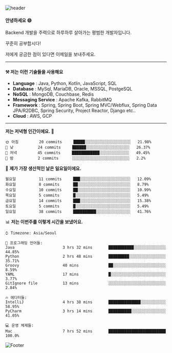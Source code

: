 ![header](https://capsule-render.vercel.app/api?type=waving&color=gradient&height=250&section=header&text=Wondeok%20Kang&fontSize=60&animation=fadeIn&fontAlignY=38&desc=a.k.a.%20Wade%2C%20Deogicorgi%20&descAlignY=61&descAlign=66&descSize=25&customColorList=4)



#### 안녕하세요 😄
Backend 개발을 주력으로 하루하루 살아가는 평범한 개발자입니다.

꾸준히 공부합시다!

저에게 궁금한 점이 있다면 이메일을 보내주세요. 

<!-- blog : 

[![Velog's GitHub stats](https://velog-readme-stats.vercel.app/api/badge?name=deogicorgi)](https://velog.io/@deogicorgi)  -->

---

#### ⚒️ 저는 이런 기술들을 사용해요

- **Language** : Java, Python, Kotlin, JavaScript, SQL
- **Database** : MySql, MariaDB, Oracle, MSSQL, PostgeSQL
- **NoSQL** : MongoDB, Couchbase, Redis
- **Messaging Service** : Apache Kafka, RabbitMQ
- **Framework** : Spring, Spring Boot, Spring MVC/Webflux, Spring Data JPA/R2DBC, Spring Security, Project Reactor, Django etc..
- **Cloud** : AWS, GCP
---

<!--
[![Solved.ac Profile](http://mazassumnida.wtf/api/v2/generate_badge?boj=deogicorgi)](https://solved.ac/deogicorgi/)
![alt text](https://github.com/[username]/[reponame]/blob/[branch]/image.jpg?raw=true)
--> 

<!--START_SECTION:waka-->
**저는 저녁형 인간이에요. 🦉** 

```text
🌞 아침         20 commits     █████░░░░░░░░░░░░░░░░░░░░   21.98% 
🌆 낮　         24 commits     ██████░░░░░░░░░░░░░░░░░░░   26.37% 
🌃 저녁         45 commits     ████████████░░░░░░░░░░░░░   49.45% 
🌙 밤　         2 commits      ░░░░░░░░░░░░░░░░░░░░░░░░░   2.2%

```
📅 **제가 가장 생산적인 날은 일요일이에요.** 

```text
월요일          11 commits     ███░░░░░░░░░░░░░░░░░░░░░░   12.09% 
화요일          8 commits      ██░░░░░░░░░░░░░░░░░░░░░░░   8.79% 
수요일          10 commits     ██░░░░░░░░░░░░░░░░░░░░░░░   10.99% 
목요일          5 commits      █░░░░░░░░░░░░░░░░░░░░░░░░   5.49% 
금요일          14 commits     ███░░░░░░░░░░░░░░░░░░░░░░   15.38% 
토요일          5 commits      █░░░░░░░░░░░░░░░░░░░░░░░░   5.49% 
일요일          38 commits     ██████████░░░░░░░░░░░░░░░   41.76%

```


📊 **저는 이번주를 이렇게 시간을 보냈어요.** 

```text
⌚︎ Timezone: Asia/Seoul

💬 프로그래밍 언어들: 
Java                     3 hrs 32 mins       ███████████░░░░░░░░░░░░░░   44.85% 
Python                   2 hrs 48 mins       █████████░░░░░░░░░░░░░░░░   35.71% 
Groovy                   40 mins             ██░░░░░░░░░░░░░░░░░░░░░░░   8.59% 
YAML                     17 mins             █░░░░░░░░░░░░░░░░░░░░░░░░   3.77% 
GitIgnore file           13 mins             ░░░░░░░░░░░░░░░░░░░░░░░░░   2.84%

🔥 에디터들: 
IntelliJ                 4 hrs 38 mins       ██████████████░░░░░░░░░░░   58.95% 
PyCharm                  3 hrs 14 mins       ██████████░░░░░░░░░░░░░░░   41.05%

💻 운영 체제들: 
Mac                      7 hrs 52 mins       █████████████████████████   100.0%

```


<!--END_SECTION:waka-->

![Footer](https://capsule-render.vercel.app/api?type=waving&color=auto&height=200&section=footer&&customColorList=4)
<!--

**deogicorgi/deogicorgi** is a ✨ _special_ ✨ repository because its `README.md` (this file) appears on your GitHub profile.

Here are some ideas to get you started:

- 🔭 I’m currently working on ...
- 🌱 I’m currently learning ...
- 👯 I’m looking to collaborate on ...
- 🤔 I’m looking for help with ...
- 💬 Ask me about ...
- 📫 How to reach me: ...
- 😄 Pronouns: ...
- ⚡ Fun fact: ...
-->
